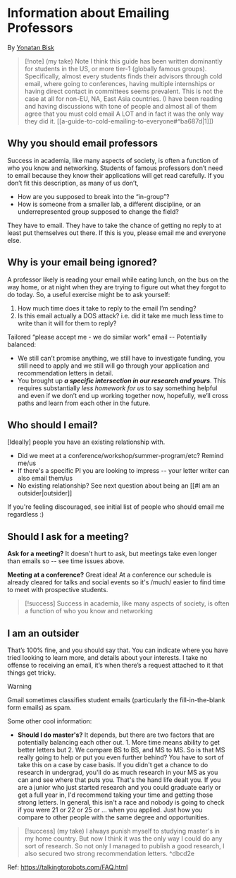 # Information about Emailing Professors
By [Yonatan Bisk](https://talkingtorobots.com/CLAW/)

>[!note] (my take) Note
>I think this guide has been written dominantly for students in the US, or more tier-1 (globally famous groups). Specifically, almost every students finds their advisors through cold email, where going to conferences, having multiple internships or having direct contact in committees seems prevalent. This is not the case at all for non-EU, NA, East Asia countries. (I have been reading and having discussions with tone of people and almost all of them agree that you must cold email A LOT and in fact it was the only way they did it. [[a-guide-to-cold-emailing-to-everyone#^ba687d|1]])

## Why you **should** email professors
Success in academia, like many aspects of society, is often a function of who you know and networking. Students of famous professors don’t need to email because they know their applications will get read carefully. If you don’t fit this description, as many of us don’t,  
  
- How are you supposed to break into the “in-group”?
- How is someone from a smaller lab, a different discipline, or an underrepresented group supposed to change the field?

They have to email. They have to take the chance of getting no reply to at least put themselves out there. If this is you, please email me and everyone else.
## Why is your email being ignored?
A professor likely is reading your email while eating lunch, on the bus on the way home, or at night when they are trying to figure out what they forgot to do today. So, a useful exercise might be to ask yourself:

1. How much time does it take to reply to the email I’m sending?
2. Is this email actually a DOS attack? i.e. did it take me much less time to write than it will for them to reply?

Tailored “please accept me - we do similar work” email -- Potentially balanced:
- We still can’t promise anything, we still have to investigate funding, you still need to apply and we still will go through your application and recommendation letters in detail.
- You brought up ***a specific intersection in our research and yours***. This requires substantially *less homework for us* to say something helpful and even if we don’t end up working together now, hopefully, we’ll cross paths and learn from each other in the future.
## Who should I email?
\[Ideally\] people you have an existing relationship with.

- Did we meet at a conference/workshop/summer-program/etc? Remind me/us
- If there's a specific PI you are looking to impress -- your letter writer can also email them/us
- No existing relationship? See next question about being an [[#I am an outsider|outsider]]

If you're feeling discouraged, see initial list of people who should email me regardless :)
## Should I ask for a meeting?
**Ask for a meeting?** It doesn't hurt to ask, but meetings take even longer than emails so -- see time issues above.

**Meeting at a conference?** Great idea! At a conference our schedule is already cleared for talks and social events so it's /much/ easier to find time to meet with prospective students.

>[!success]
>Success in academia, like many aspects of society, is often a function of who you know and networking

## I am an outsider
That’s 100% fine, and you should say that. You can indicate where you have tried looking to learn more, and details about your interests. I take no offense to receiving an email, it’s when there’s a request attached to it that things get tricky.

>[!warning]
>Gmail sometimes classifies student emails (particularly the fill-in-the-blank form emails) as spam.

Some other cool information:
- **Should I do master's?** It depends, but there are two factors that are potentially balancing each other out. 1. More time means ability to get better letters but 2. We compare BS to BS, and MS to MS. So is that MS really going to help or put you even further behind? You have to sort of take this on a case by case basis. If you didn't get a chance to do research in undergrad, you'll do as much research in your MS as you can and see where that puts you. That's the hand life dealt you. If you are a junior who just started research and you could graduate early or get a full year in, I'd recommend taking your time and getting those strong letters. In general, this isn't a race and nobody is going to check if you were 21 or 22 or 25 or ... when you applied. Just how you compare to other people with the same degree and opportunities.
>[!success] 
>(my take) I always punish myself to studying master's in my home country. But now I think it was the only way I could do any sort of research. So not only I managed to publish a good research, I also secured two strong recommendation letters. ^dbcd2e

Ref: https://talkingtorobots.com/FAQ.html